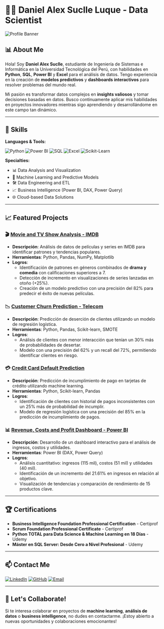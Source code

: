 # 👨‍💻 Daniel Alex Suclle Luque - Data Scientist

![Profile Banner](https://i.ibb.co/h9843FW/banner-linkedin.png)

## 📊 About Me

Hola! Soy **Daniel Alex Suclle**, estudiante de Ingeniería de Sistemas e Informática en la Universidad Tecnológica del Perú, con habilidades en **Python**, **SQL**, **Power BI** y **Excel** para el análisis de datos. Tengo experiencia en la creación de **modelos predictivos** y **dashboards interactivos** para resolver problemas del mundo real. 

Mi pasión es transformar datos complejos en **insights valiosos** y tomar decisiones basadas en datos. Busco continuamente aplicar mis habilidades en proyectos innovadores mientras sigo aprendiendo y desarrollándome en este campo tan dinámico.

---

## 🧠 Skills

**Languages & Tools:**

![Python](https://img.shields.io/badge/Python-FFD43B?style=for-the-badge&logo=python&logoColor=blue)
![Power BI](https://img.shields.io/badge/Power%20BI-F2C811?style=for-the-badge&logo=power-bi&logoColor=black)
![SQL](https://img.shields.io/badge/SQL-CC2927?style=for-the-badge&logo=microsoft-sql-server&logoColor=white)
![Excel](https://img.shields.io/badge/Excel-217346?style=for-the-badge&logo=microsoft-excel&logoColor=white)
![Scikit-Learn](https://img.shields.io/badge/Scikit--Learn-F7931E?style=for-the-badge&logo=scikit-learn&logoColor=black)

**Specialties:**

- 📊 Data Analysis and Visualization
- 🤖 Machine Learning and Predictive Models
- 🛠 Data Engineering and ETL
- 📈 Business Intelligence (Power BI, DAX, Power Query)
- 🌐 Cloud-based Data Solutions

---

## 📈 Featured Projects

### 🎬 [Movie and TV Show Analysis - IMDB](https://github.com/Dataniel31/Proyecto1-AnalisisDe-Pel-culasySeries-de-TVenIMDB)

- **Descripción**: Análisis de datos de películas y series en IMDB para identificar patrones y tendencias populares.
- **Herramientas**: Python, Pandas, NumPy, Matplotlib
- **Logros**:
  - Identificación de patrones en géneros combinados de **drama y comedia** con calificaciones superiores a 7.
  - Detección de incremento en visualizaciones de series lanzadas en otoño (+25%).
  - Creación de un modelo predictivo con una precisión del 82% para predecir el éxito de nuevas películas.

### 📉 [Customer Churn Prediction - Telecom](https://github.com/Dataniel31/telco-customer-churn-prediction)

- **Descripción**: Predicción de deserción de clientes utilizando un modelo de regresión logística.
- **Herramientas**: Python, Pandas, Scikit-learn, SMOTE
- **Logros**:
  - Análisis de clientes con menor interacción que tenían un 30% más de probabilidades de desertar.
  - Modelo con una precisión del 62% y un recall del 72%, permitiendo identificar clientes en riesgo.

### 💳 [Credit Card Default Prediction](https://github.com/Dataniel31/customer-default-prediction)

- **Descripción**: Predicción de incumplimiento de pago en tarjetas de crédito utilizando machine learning.
- **Herramientas**: Python, Scikit-learn, Pandas
- **Logros**:
  - Identificación de clientes con historial de pagos inconsistentes con un 25% más de probabilidad de incumplir.
  - Modelo de regresión logística con una precisión del 85% en la predicción de incumplimiento de pagos.

### 📊 [Revenue, Costs and Profit Dashboard - Power BI](https://github.com/Dataniel31/dasboard-powerbi)

- **Descripción**: Desarrollo de un dashboard interactivo para el análisis de ingresos, costos y utilidades.
- **Herramientas**: Power BI (DAX, Power Query)
- **Logros**:
  - Análisis cuantitativo: ingresos (115 mil), costos (51 mil) y utilidades (40 mil).
  - Identificación de un incremento del 21.61% en ingresos en relación al objetivo.
  - Visualización de tendencias y comparación de rendimiento de 15 productos clave.

---

## 🏆 Certifications

- **Business Intelligence Foundation Professional Certification** - Certiprof
- **Scrum Foundation Professional Certificate** - Certiprof
- **Python TOTAL para Data Science & Machine Learning en 18 Días** - Udemy
- **Máster en SQL Server: Desde Cero a Nivel Profesional** - Udemy

---

## 📫 Contact Me

[![LinkedIn](https://img.shields.io/badge/LinkedIn-0A66C2?style=for-the-badge&logo=linkedin&logoColor=white)](https://www.linkedin.com/in/alexsuclle/)
[![GitHub](https://img.shields.io/badge/GitHub-181717?style=for-the-badge&logo=github&logoColor=white)](https://github.com/Dataniel31)
[![Email](https://img.shields.io/badge/Email-D14836?style=for-the-badge&logo=gmail&logoColor=white)](mailto:alexdspe02@gmail.com)

---

## 🚀 Let's Collaborate!

Si te interesa colaborar en proyectos de **machine learning**, **análisis de datos** o **business intelligence**, no dudes en contactarme. ¡Estoy abierto a nuevas oportunidades y colaboraciones emocionantes!

